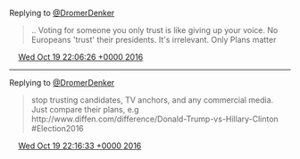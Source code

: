 Replying to [@DromerDenker](https://twitter.com/DromerDenker/status/788863076577730560)

> \.\. Voting for someone you only trust is like giving up your voice\. No Europeans 'trust' their presidents\. It's irrelevant\. Only Plans matter

<img src="../../media/tweet.ico" width="12" /> [Wed Oct 19 22:06:26 +0000 2016](https://twitter.com/DromerDenker/status/788863907058315265)

----

Replying to [@DromerDenker](https://twitter.com/DromerDenker/status/788863907058315265)

> stop trusting candidates, TV anchors, and any commercial media\. Just compare their plans, e\.g http://www\.diffen\.com/difference/Donald\-Trump\-vs\-Hillary\-Clinton \#Election2016

<img src="../../media/tweet.ico" width="12" /> [Wed Oct 19 22:16:33 +0000 2016](https://twitter.com/DromerDenker/status/788866452975738880)